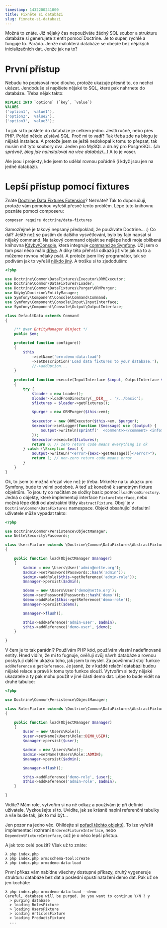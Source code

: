 ```yaml
---
timestamp: 1432200241000
title: Fixněte si databázi
slug: fixnete-si-databazi
---
```

Možná to znáte. Již nějaký čas nepoužíváte žádný SQL soubor a strukturu databáze si generujete z entit pomocí Doctrine. Je to super, rychlé a funguje to. Paráda. Jenže málokterá databáze se obejde bez nějakých inicializačních dat. Jenže jak na to?

# První přístup

Nebudu ho popisovat moc dlouho, protože ukazuje přesně to, co nechci ukázat. Jendoduše si napíšete nějaké to SQL, které pak nahrnete do databáze. Třeba nějak takto:

```sql
REPLACE INTO `options` (`key`, `value`)
VALUES
('option1', 'value1'),
('option2', 'value2'),
('option3', 'value3');
```

To jak si to pošlete do databáze je celkem jedno. Jestli ručně, nebo přes PHP. Pořád někde zůstává SQL. Proč mi to vadí? Tak třeba zde na blogu je nějaká instalace. A protože jsem se ještě nedokopal k tomu to přepsat, tak musím mít tyto soubory dva. Jeden pro MySQL a druhý pro PosgreSQL. _(Jo správně, blog jde nainstalovat na více databází...)_ A to je voser.

Ale jsou i projekty, kde jsem to udělal rovnou pořádně (i když jsou jen na jedné databázi).

# Lepší přístup pomocí fixtures

Znáte [Doctrine Data Fixtures Extension](https://github.com/doctrine/data-fixtures)? Neznáte? Tak to doporučuji, protože vám pomohou vyřešit přesně tento problém. Lépe tuto knihovnu poznáte pomocí composeru:

```
composer require doctrine/data-fixtures
```

Samozřejmě je takový nepsaný předpoklad, že používáte Doctrine... :) Co dál? Ještě než se pustím do dalšího vysvětlování, bylo by fajn napsat si nějaký command. Na takový command objekt se nejlépe hodí moje oblíbená knihovna [Kdyby/Console](https://github.com/Kdyby/Console), která integruje [command ze Symfony](http://symfony.com/doc/current/components/console/introduction.html). Už jsem o tom psal něco málo [dříve](kdyby-console). A díky této přehršli odkazů již víte jak na to a můžeme rovnou nějaký psát. A protože jsem líný programátor, tak se podívám jak to vyřešil [někdo jiný](https://github.com/doctrine/DoctrineFixturesBundle/blob/master/Command/LoadDataFixturesDoctrineCommand.php). A trošku si to zjedoduším:

```php
<?php

use Doctrine\Common\DataFixtures\Executor\ORMExecutor;
use Doctrine\Common\DataFixtures\Loader;
use Doctrine\Common\DataFixtures\Purger\ORMPurger;
use Kdyby\Doctrine\EntityManager;
use Symfony\Component\Console\Command\Command;
use Symfony\Component\Console\Input\InputInterface;
use Symfony\Component\Console\Output\OutputInterface;

class DefaultData extends Command
{

	/** @var EntityManager @inject */
	public $em;

	protected function configure()
	{
		$this
			->setName('orm:demo-data:load')
			->setDescription('Load data fixtures to your database.');
            //->addOption...
    }
    
    protected function execute(InputInterface $input, OutputInterface $output)
	{
		try {
        	$loader = new Loader();
			$loader->loadFromDirectory(__DIR__ . '/../basic');
            $fixtures = $loader->getFixtures();

			$purger = new ORMPurger($this->em);
            
            $executor = new ORMExecutor($this->em, $purger);
			$executor->setLogger(function ($message) use ($output) {
				$output->writeln(sprintf('  <comment>></comment> <info>%s</info>', $message));
			});
			$executor->execute($fixtures);
			return 0; // zero return code means everything is ok
        } catch (\Exception $exc) {
			$output->writeLn("<error>{$exc->getMessage()}</error>");
			return 1; // non-zero return code means error
		}
	}
}
```

Ok, to jsem to možná ořezal více než je třeba. Mrkněte na tu ukázku pro Symfony, bude to velmi podobné. A teď už konečně k samotným fixture objektům. To jsou ty co načítám ze složky basic pomocí `loadFromDirectory`. Jedná o objekty, které implementují interface `FixtureInterface`, nebo možná lépe dědí od abstraktní třídy `AbstractFixture`. Obojí je v `Doctrine\Common\DataFixtures` namespace. Objekt obsahující defaultní uživatele může vypadat takto:

```php
<?php

use Doctrine\Common\Persistence\ObjectManager;
use Nette\Security\Passwords;

class UsersFixture extends \Doctrine\Common\DataFixtures\AbstractFixture
{

	public function load(ObjectManager $manager)
	{
		$admin = new \Users\User('admin@nette.org');
		$admin->setPassword(Passwords::hash('admin'));
		$admin->addRole($this->getReference('admin-role'));
		$manager->persist($admin);

		$demo = new \Users\User('demo@nette.org');
		$demo->setPassword(Passwords::hash('demo'));
		$demo->addRole($this->getReference('demo-role'));
		$manager->persist($demo);

		$manager->flush();

		$this->addReference('admin-user', $admin);
		$this->addReference('demo-user', $demo);
	}

}
```

V čem je to tak parádní? Používám PHP kód, používám vlastní nadefinované entity. Hned vidím, že mi to fugnuje, ověřuji svůj návrh databáze a rovnou poskytuji dalším ukázku toho, jak jsem to myslel. Za povšimnutí stojí funkce `addReference` a `getReference`. Je jasné, že v každé relační databázi budou nějaké relace a právě k tomu tyto funkce slouží. Vytvořím si tedy nějaké ukazatele a ty pak mohu použít v jiné části demo dat. Lépe to  bude vidět na druhé tabulce:

```php
<?php

use Doctrine\Common\Persistence\ObjectManager;

class RolesFixture extends \Doctrine\Common\DataFixtures\AbstractFixture
{

	public function load(ObjectManager $manager)
	{
		$user = new \Users\Role();
		$user->setName(\Users\Role::DEMO_USER);
		$manager->persist($user);

		$admin = new \Users\Role();
		$admin->setName(\Users\Role::ADMIN);
		$manager->persist($admin);

		$manager->flush();

		$this->addReference('demo-role', $user);
		$this->addReference('admin-role', $admin);
	}

}
```

Vidíte? Mám role, vytvořím si na ně odkaz a používám je při definici uživatele. Vyzkoušejte si to. Uvidíte, jak se krásně naplní referenční tabulky a vše bude tak, jak to má být...

Jen pozor na jedno věc. Ohlídejte si [pořadí těchto objektů](https://github.com/doctrine/data-fixtures#fixture-ordering). To lze vyřešit implementací rozhraní `OrderedFixtureInterface`, nebo `DependentFixtureInterface`, což je o něco lepší přístup.

A jak toto celé použít? Však už to znáte:

```
λ php index.php
λ php index.php orm:schema-tool:create
λ php index.php orm:demo-data:load
```

První příkaz vám nabídne všechny dostupné příkazy, druhý vygeneruje strukturu databáze bez dat a poslední spustí natažení demo dat. Pak už se jen kocháte:

```
λ php index.php orm:demo-data:load --demo
Careful, database will be purged. Do you want to continue Y/N ? y
  > purging database
  > loading RolesFixture
  > loading UsersFixture
  > loading ArticlesFixture
  > loading ProductsFixture
  ...
```